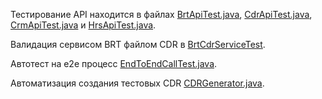 Тестирование API находится в файлах [BrtApiTest.java](https://github.com/lenazisserman/nexign_project/blob/main/src/test/java/tests/BrtApiTest.java), [CdrApiTest.java](https://github.com/lenazisserman/nexign_project/blob/main/src/test/java/tests/CdrApiTest.java), [CrmApiTest.java](https://github.com/lenazisserman/nexign_project/blob/main/src/test/java/tests/CrmApiTest.java) и [HrsApiTest.java](https://github.com/lenazisserman/nexign_project/blob/main/src/test/java/tests/HrsApiTest.java).

Валидация сервисом BRT файлом CDR в [BrtCdrServiceTest](https://github.com/lenazisserman/nexign_project/blob/main/src/test/java/tests/BrtCdrServiceTest.java).

Автотест на e2e процесс
[EndToEndCallTest.java](https://github.com/lenazisserman/nexign_project/blob/2cea3cbb03e03687bed07d3394fa1e6c5dc403c2/src/test/java/tests/EndToEndCallTest.java).

Автоматизация создания тестовых CDR [CDRGenerator.java](https://github.com/lenazisserman/nexign_project/blob/2cea3cbb03e03687bed07d3394fa1e6c5dc403c2/src/main/java/nexign/CDRGenerator.java).
